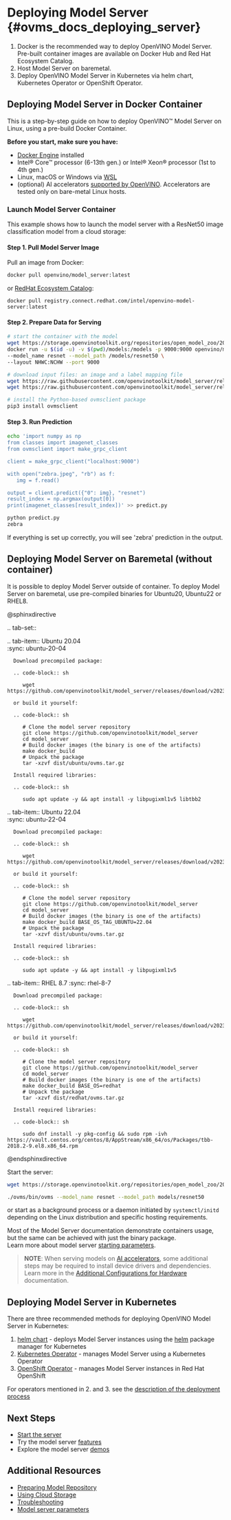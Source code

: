 # Deploying Model Server {#ovms_docs_deploying_server}

1. Docker is the recommended way to deploy OpenVINO Model Server. Pre-built container images are available on Docker Hub and Red Hat Ecosystem Catalog. 
2. Host Model Server on baremetal.
3. Deploy OpenVINO Model Server in Kubernetes via helm chart, Kubernetes Operator or OpenShift Operator.

## Deploying Model Server in Docker Container 

This is a step-by-step guide on how to deploy OpenVINO&trade; Model Server on Linux, using a pre-build Docker Container. 

**Before you start, make sure you have:**

- [Docker Engine](https://docs.docker.com/engine/) installed 
- Intel® Core™ processor (6-13th gen.) or Intel® Xeon® processor (1st to 4th gen.)
- Linux, macOS or Windows via [WSL](https://docs.microsoft.com/en-us/windows/wsl/) 
- (optional) AI accelerators [supported by OpenVINO](https://docs.openvino.ai/2023.1/openvino_docs_OV_UG_Working_with_devices.html). Accelerators are tested only on bare-metal Linux hosts.

### Launch Model Server Container 

This example shows how to launch the model server with a ResNet50 image classification model from a cloud storage:

#### Step 1. Pull Model Server Image

Pull an image from Docker: 

```bash
docker pull openvino/model_server:latest
```

or [RedHat Ecosystem Catalog](https://catalog.redhat.com/software/containers/intel/openvino-model-server/607833052937385fc98515de):

```
docker pull registry.connect.redhat.com/intel/openvino-model-server:latest
```

#### Step 2. Prepare Data for Serving

```bash
# start the container with the model
wget https://storage.openvinotoolkit.org/repositories/open_model_zoo/2022.1/models_bin/2/resnet50-binary-0001/FP32-INT1/resnet50-binary-0001.{xml,bin} -P models/resnet50/1
docker run -u $(id -u) -v $(pwd)/models:/models -p 9000:9000 openvino/model_server:latest \ 
--model_name resnet --model_path /models/resnet50 \ 
--layout NHWC:NCHW --port 9000 

# download input files: an image and a label mapping file
wget https://raw.githubusercontent.com/openvinotoolkit/model_server/releases/2023/2/demos/common/static/images/zebra.jpeg
wget https://raw.githubusercontent.com/openvinotoolkit/model_server/releases/2023/2/demos/common/python/classes.py

# install the Python-based ovmsclient package
pip3 install ovmsclient
```

#### Step 3. Run Prediction


```bash
echo 'import numpy as np
from classes import imagenet_classes
from ovmsclient import make_grpc_client

client = make_grpc_client("localhost:9000")

with open("zebra.jpeg", "rb") as f:
   img = f.read()

output = client.predict({"0": img}, "resnet")
result_index = np.argmax(output[0])
print(imagenet_classes[result_index])' >> predict.py

python predict.py
zebra
```
If everything is set up correctly, you will see 'zebra' prediction in the output.

## Deploying Model Server on Baremetal (without container)
It is possible to deploy Model Server outside of container.
To deploy Model Server on baremetal, use pre-compiled binaries for Ubuntu20, Ubuntu22 or RHEL8.

@sphinxdirective

.. tab-set::

   .. tab-item::  Ubuntu 20.04  
      :sync: ubuntu-20-04
   
      Download precompiled package:
      
      .. code-block:: sh
   
         wget https://github.com/openvinotoolkit/model_server/releases/download/v2023.1/ovms_ubuntu20.tar.gz
      
      or build it yourself:
      
      .. code-block:: sh
   
         # Clone the model server repository
         git clone https://github.com/openvinotoolkit/model_server
         cd model_server
         # Build docker images (the binary is one of the artifacts)
         make docker_build
         # Unpack the package
         tar -xzvf dist/ubuntu/ovms.tar.gz
   
      Install required libraries:
   
      .. code-block:: sh
   
         sudo apt update -y && apt install -y libpugixml1v5 libtbb2
   
   .. tab-item::  Ubuntu 22.04  
      :sync: ubuntu-22-04
   
      Download precompiled package:
      
      .. code-block:: sh
   
         wget https://github.com/openvinotoolkit/model_server/releases/download/v2023.1/ovms_ubuntu22.tar.gz
      
      or build it yourself:
      
      .. code-block:: sh
   
         # Clone the model server repository
         git clone https://github.com/openvinotoolkit/model_server
         cd model_server
         # Build docker images (the binary is one of the artifacts)
         make docker_build BASE_OS_TAG_UBUNTU=22.04
         # Unpack the package
         tar -xzvf dist/ubuntu/ovms.tar.gz
   
      Install required libraries:
   
      .. code-block:: sh
   
         sudo apt update -y && apt install -y libpugixml1v5
   
   .. tab-item::  RHEL 8.7 
      :sync: rhel-8-7
   
      Download precompiled package:
      
      .. code-block:: sh
   
         wget https://github.com/openvinotoolkit/model_server/releases/download/v2023.1/ovms_redhat.tar.gz
      
      or build it yourself:
   
      .. code-block:: sh  
   
         # Clone the model server repository
         git clone https://github.com/openvinotoolkit/model_server
         cd model_server
         # Build docker images (the binary is one of the artifacts)
         make docker_build BASE_OS=redhat
         # Unpack the package
         tar -xzvf dist/redhat/ovms.tar.gz
   
      Install required libraries:
   
      .. code-block:: sh
   
         sudo dnf install -y pkg-config && sudo rpm -ivh https://vault.centos.org/centos/8/AppStream/x86_64/os/Packages/tbb-2018.2-9.el8.x86_64.rpm

@endsphinxdirective

Start the server:

```bash
wget https://storage.openvinotoolkit.org/repositories/open_model_zoo/2022.1/models_bin/2/resnet50-binary-0001/FP32-INT1/resnet50-binary-0001.{xml,bin} -P models/resnet50/1

./ovms/bin/ovms --model_name resnet --model_path models/resnet50
```

or start as a background process or a daemon initiated by ```systemctl/initd``` depending on the Linux distribution and specific hosting requirements.

Most of the Model Server documentation demonstrate containers usage, but the same can be achieved with just the binary package.  
Learn more about model server [starting parameters](parameters.md).

> **NOTE**:
> When serving models on [AI accelerators](accelerators.md), some additional steps may be required to install device drivers and dependencies. 
> Learn more in the [Additional Configurations for Hardware](https://docs.openvino.ai/2023.1/openvino_docs_install_guides_configurations_header.html) documentation.


## Deploying Model Server in Kubernetes 

There are three recommended methods for deploying OpenVINO Model Server in Kubernetes:
1. [helm chart](https://github.com/openvinotoolkit/operator/tree/main/helm-charts/ovms) - deploys Model Server instances using the [helm](https://helm.sh) package manager for Kubernetes
2. [Kubernetes Operator](https://operatorhub.io/operator/ovms-operator) - manages Model Server using a Kubernetes Operator
3. [OpenShift Operator](https://github.com/openvinotoolkit/operator/blob/main/docs/operator_installation.md#openshift) - manages Model Server instances in Red Hat OpenShift

For operators mentioned in 2. and 3. see the [description of the deployment process](https://github.com/openvinotoolkit/operator/blob/main/docs/modelserver.md)

## Next Steps

- [Start the server](starting_server.md) 
- Try the model server [features](features.md)
- Explore the model server [demos](../demos/README.md)

## Additional Resources

- [Preparing Model Repository](models_repository.md)
- [Using Cloud Storage](using_cloud_storage.md)
- [Troubleshooting](troubleshooting.md)
- [Model server parameters](parameters.md)
